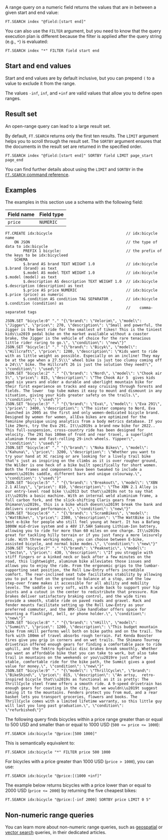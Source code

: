 A range query on a numeric field returns the values that are in between a given start and end value:

```
FT.SEARCH index "@field:[start end]"
```

You can also use the `FILTER` argument, but you need to know that the query execution plan is different because the filter is applied after the query string (e.g., `*`) is evaluated:

```
FT.SEARCH index "*" FILTER field start end
```

## Start and end values

Start and end values are by default inclusive, but you can prepend `(` to a value to exclude it from the range.

The values `-inf`, `inf`, and `+inf` are valid values that allow you to define open ranges.

## Result set

An open-range query can lead to a large result set. 

By default, `FT.SEARCH` returns only the first ten results. The `LIMIT` argument helps you to scroll through the result set. The `SORTBY` argument ensures that the documents in the result set are returned in the specified order.

```
FT.SEARCH index "@field:[start end]" SORTBY field LIMIT page_start page_end
```

You can find further details about using the `LIMIT` and `SORTBY` in the [`FT.SEARCH` command reference](https://redis.io/commands/ft.search/?utm_source=redisinsight&utm_medium=main&utm_campaign=tutorials).

## Examples

The examples in this section use a schema with the following field:

| Field name | Field type |
| ---------- | ---------- |
| `price` | `NUMERIC` |

```redis Create the bike shop idx:bicycle
FT.CREATE idx:bicycle                                 // idx:bicycle name
    ON JSON                                           // the type of data to idx:bicycle
        PREFIX 1 bicycle:                             // the prefix of the keys to be idx:bicycleed
    SCHEMA
        $.brand AS brand TEXT WEIGHT 1.0              // idx:bicycle $.brand (brand) as text
        $.model AS model TEXT WEIGHT 1.0              // idx:bicycle $.model (model) as text
        $.description AS description TEXT WEIGHT 1.0  // idx:bicycle $.description (description) as text
        $.price AS price NUMERIC                      // idx:bicycle $.price (price) as numeric
        $.condition AS condition TAG SEPARATOR ,      // idx:bicycle $.condition (condition) as
                                                      //    comma-separated tags
```

```redis Load the JSON data
JSON.SET "bicycle:0" "." "{\"brand\": \"Velorim\", \"model\": \"Jigger\", \"price\": 270, \"description\": \"Small and powerful, the Jigger is the best ride for the smallest of tikes! This is the tiniest kids\\u2019 pedal bike on the market available without a coaster brake, the Jigger is the vehicle of choice for the rare tenacious little rider raring to go.\", \"condition\": \"new\"}"
JSON.SET "bicycle:1" "." "{\"brand\": \"Bicyk\", \"model\": \"Hillcraft\", \"price\": 1200, \"description\": \"Kids want to ride with as little weight as possible. Especially on an incline! They may be at the age when a 27.5\\\" wheel bike is just too clumsy coming off a 24\\\" bike. The Hillcraft 26 is just the solution they need!\", \"condition\": \"used\"}"
JSON.SET "bicycle:2" "." "{\"brand\": \"Nord\", \"model\": \"Chook air 5\", \"price\": 815, \"description\": \"The Chook Air 5  gives kids aged six years and older a durable and uberlight mountain bike for their first experience on tracks and easy cruising through forests and fields. The lower  top tube makes it easy to mount and dismount in any situation, giving your kids greater safety on the trails.\", \"condition\": \"used\"}"
JSON.SET "bicycle:3" "." "{\"brand\": \"Eva\", \"model\": \"Eva 291\", \"price\": 3400, \"description\": \"The sister company to Nord, Eva launched in 2005 as the first and only women-dedicated bicycle brand. Designed by women for women, allEva bikes are optimized for the feminine physique using analytics from a body metrics database. If you like 29ers, try the Eva 291. It\\u2019s a brand new bike for 2022.. This full-suspension, cross-country ride has been designed for velocity. The 291 has 100mm of front and rear travel, a superlight aluminum frame and fast-rolling 29-inch wheels. Yippee!\", \"condition\": \"used\"}"
JSON.SET "bicycle:4" "." "{\"brand\": \"Noka Bikes\", \"model\": \"Kahuna\", \"price\": 3200, \"description\": \"Whether you want to try your hand at XC racing or are looking for a lively trail bike that's just as inspiring on the climbs as it is over rougher ground, the Wilder is one heck of a bike built specifically for short women. Both the frames and components have been tweaked to include a women\\u2019s saddle, different bars and unique colourway.\", \"condition\": \"used\"}"
JSON.SET "bicycle:5" "." "{\"brand\": \"Breakout\", \"model\": \"XBN 2.1 Alloy\", \"price\": 810, \"description\": \"The XBN 2.1 Alloy is our entry-level road bike \\u2013 but that\\u2019s not to say that it\\u2019s a basic machine. With an internal weld aluminium frame, a full carbon fork, and the slick-shifting Claris gears from Shimano\\u2019s, this is a bike which doesn\\u2019t break the bank and delivers craved performance.\", \"condition\": \"new\"}"
JSON.SET "bicycle:6" "." "{\"brand\": \"ScramBikes\", \"model\": \"WattBike\", \"price\": 2300, \"description\": \"The WattBike is the best e-bike for people who still feel young at heart. It has a Bafang 1000W mid-drive system and a 48V 17.5AH Samsung Lithium-Ion battery, allowing you to ride for more than 60 miles on one charge. It\\u2019s great for tackling hilly terrain or if you just fancy a more leisurely ride. With three working modes, you can choose between E-bike, assisted bicycle, and normal bike modes.\", \"condition\": \"new\"}"
JSON.SET "bicycle:7" "." "{\"brand\": \"Peaknetic\", \"model\": \"Secto\", \"price\": 430, \"description\": \"If you struggle with stiff fingers or a kinked neck or back after a few minutes on the road, this lightweight, aluminum bike alleviates those issues and allows you to enjoy the ride. From the ergonomic grips to the lumbar-supporting seat position, the Roll Low-Entry offers incredible comfort. The rear-inclined seat tube facilitates stability by allowing you to put a foot on the ground to balance at a stop, and the low step-over frame makes it accessible for all ability and mobility levels. The saddle is very soft, with a wide back to support your hip joints and a cutout in the center to redistribute that pressure. Rim brakes deliver satisfactory braking control, and the wide tires provide a smooth, stable ride on paved roads and gravel. Rack and fender mounts facilitate setting up the Roll Low-Entry as your preferred commuter, and the BMX-like handlebar offers space for mounting a flashlight, bell, or phone holder.\", \"condition\": \"new\"}"
JSON.SET "bicycle:8" "." "{\"brand\": \"nHill\", \"model\": \"Summit\", \"price\": 1200, \"description\": \"This budget mountain bike from nHill performs well both on bike paths and on the trail. The fork with 100mm of travel absorbs rough terrain. Fat Kenda Booster tires give you grip in corners and on wet trails. The Shimano Tourney drivetrain offered enough gears for finding a comfortable pace to ride uphill, and the Tektro hydraulic disc brakes break smoothly. Whether you want an affordable bike that you can take to work, but also take trail in mountains on the weekends or you\\u2019re just after a stable, comfortable ride for the bike path, the Summit gives a good value for money.\", \"condition\": \"new\"}"
JSON.SET "bicycle:9" "." "{\"model\": \"ThrillCycle\", \"brand\": \"BikeShind\", \"price\": 815, \"description\": \"An artsy,  retro-inspired bicycle that\\u2019s as functional as it is pretty: The ThrillCycle steel frame offers a smooth ride. A 9-speed drivetrain has enough gears for coasting in the city, but we wouldn\\u2019t suggest taking it to the mountains. Fenders protect you from mud, and a rear basket lets you transport groceries, flowers and books. The ThrillCycle comes with a limited lifetime warranty, so this little guy will last you long past graduation.\", \"condition\": \"refurbished\"}"
```

The following query finds bicycles within a price range greater than or equal to 500 USD and smaller than or equal to 1000 USD (`500 <= price <= 1000`):

```redis Range query 1
FT.SEARCH idx:bicycle "@price:[500 1000]"
```

This is semantically equivalent to:

```redis Range query 2
FT.SEARCH idx:bicycle "*" FILTER price 500 1000
```

For bicycles with a price greater than 1000 USD (`price > 1000`), you can use:

```redis Range query 3
FT.SEARCH idx:bicycle "@price:[(1000 +inf]"
```

The example below returns bicycles with a price lower than or equal to 2000 USD (`price <= 2000`) by returning the five cheapest bikes:

```redis Range query 4
FT.SEARCH idx:bicycle "@price:[-inf 2000] SORTBY price LIMIT 0 5"
```

## Non-numeric range queries

You can learn more about non-numeric range queries, such as [geospatial](https://redis.io/docs/interact/search-and-query/query/geo-spatial?utm_source=redisinsight&utm_medium=main&utm_campaign=tutorials) or [vector search](https://redis.io/docs/interact/search-and-query/query/vector-search?utm_source=redisinsight&utm_medium=main&utm_campaign=tutorials) queries, in their dedicated articles.
